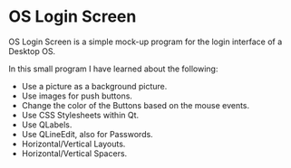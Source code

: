 # OS Login Screen
OS Login Screen is a simple mock-up program for the login interface of a Desktop OS.

In this small program I have learned about the following:
* Use a picture as a background picture.
* Use images for push buttons.
* Change the color of the Buttons based on the mouse events.
* Use CSS Stylesheets within Qt.
* Use QLabels.
* Use QLineEdit, also for Passwords.
* Horizontal/Vertical Layouts.
* Horizontal/Vertical Spacers.
